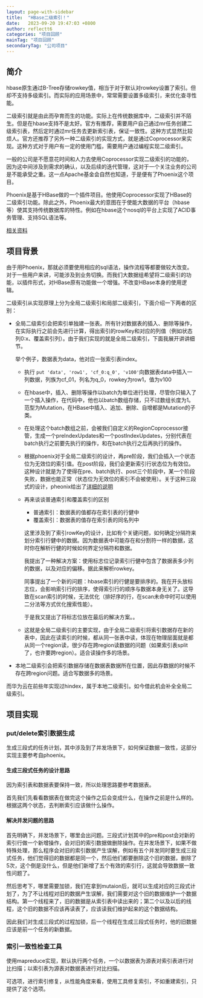 ```yaml
---
layout: page-with-sidebar
title:  "HBase二级索引！"
date:   2023-09-20 19:47:03 +0800
author: reflectt6
categories: "项目回顾"
mainTag: "项目回顾"
secondaryTag: "公司项目"
---
```


## 简介

hbase原生通过B-Tree存储rowkey值，相当于对于默认对rowkey设置了索引。但却不支持多级索引。而实际的应用场景中，常常需要设置多级索引，来优化查寻性能。

二级索引就是由此而孕育而生的功能。实际上在传统数据库中，二级索引并不陌生。但是在hbase支持不是太好。官方有推荐，需要用户自己通过mr任务创建二级索引表，然后定时通过mr任务去更新索引表，保证一致性。这种方式显然比较烦人。官方还推荐了另外一种二级索引的实现方式，就是通过Coprocessor来实现。这种方式对于用户有一定的使用门槛，需要用户通过编程实现二级索引。

一般的公司是不愿意花时间和人力去使用Coprocessor实现二级索引的功能的，因为这中间涉及到需求的确认，以及后续的迭代管理，这对于一个关注业务的公司是不能承受之重。这一点Apache基金会自然也知道，于是便有了Phoenix这个项目。

Phoenix是基于HBase做的一个插件项目。他使用Coprocessor实现了HBase的二级索引功能。除此之外，Phoenix最大的意图在于使能大数据的平台（hbase等）使其支持传统数据库的特性。例如在hbase这个nosql的平台上实现了ACID事务管理、支持SQL语法等。

[相关资料](https://zhuanlan.zhihu.com/p/43972378)

## 项目背景

由于用Phoenix，那就必须要使用相应的sql语法，操作流程等都要做较大改变。对于一些用户来讲，可能涉及到业务切换。而我们大数据组希望将二级索引的功能，以插件形式，对HBase原有功能做一个增强。不改变HBase本身的使用逻辑。

二级索引从实现原理上分为全局二级索引和局部二级索引，下面介绍一下两者的区别：

- 全局二级索引会把索引单独建一张表。所有针对数据表的插入、删除等操作，在实际执行之前会先进行计算，得出索引的rowKey和对应的列值（例如状态列0:x、覆盖索引列）。由于我们实现的就是全局二级索引，下面我展开讲讲细节。

  举个例子，数据表为data，他对应一张索引表index。

  - 执行 `put 'data', 'row1', 'cf_0:q_0', 'v100'`向数据表data中插入一列数据，列族为cf_01，列名为q_0，rowkey为row1，值为v100

  - 在hbase中，插入、删除等操作以batch为单位进行处理，尽管你只输入了一个插入操作，在代码中，他也以batch数组存储，只不过数组长度为1。范型为Mutation，在HBase中插入、追加、删除、自增都是Mutation的子类。

  - 在处理这个batch数组之前，会被我们自定义的RegionCoprocessor接管，生成一个preIndexUpdates和一个postIndexUpdates，分别代表在batch执行之前要先执行的操作，和在batch执行之后再执行的操作。

  - 根据phoenix对于全局二级索引的设计，再pre阶段，我们会插入一个状态位为无效位的索引值。在post阶段，我们会更新索引行状态位为有效位。这种设计就是为了使得在pre、batch执行、post三个阶段中，某一个阶段失败，数据也能正常（状态位为无效位的索引不会被使用）。关于这种三段式的设计，pheonix给出了[详细的说明](https://engineering.salesforce.com/the-design-of-strongly-consistent-global-secondary-indexes-in-apache-phoenix-part-1-90b90bda4210/)

  - 再来谈谈普通索引和覆盖索引的区别

    - 普通索引：数据表的值都存在索引表的行健中
    - 覆盖索引：数据表的值存在索引表的同名列中

    这里涉及到了索引rowKey的设计，比如有个关键问题，如何确定分隔符来划分索引行健中的数据。因为数据表中可能存在和分割符一样的数据，这时你在解析行健的时候如何界定分隔符和数据。

    我提出了一种解决方案：使用标志位记录索引行健中包含了数据表多少列的数据，以及对应的偏移。据此来解析rowkey。

    同事提出了一个新的问题：hbase索引的行健是要排序的。我在开头放标志位，会影响索引行的排序，使得索引行的顺序与数据本身无关了。这导致在scan索引的时候，无法优化（排好序的行，在scan未命中时可以使用二分法等方式优化搜索性能）。

    于是我又提出了将标志位放在最后的解决方案。。

  - 这就是全局二级索引的主要实现，由于全局二级索引将索引数据存在新的表中，因此在读索引的时候，都从同一张表中读，体现在物理层面就是都从同一个region读，很少存在跨region读数据的问题（如果索引表split了，也许要跨region）。适合读操作多的场景。

- 本地二级索引会把索引数据存储在数据表数据所在位置，因此存数据的时候不存在跨region问题。适合写数据多的场景。

而华为云在前些年实现过hindex，属于本地二级索引。如今借此机会补全全局二级索引。

## 项目实现

### put/delete索引数据生成

生成三段式的任务计划，其中涉及到了并发场景下，如何保证数据一致性，这部分实现主要参考自phoenix。

#### 生成三段式任务的设计思路

因为索引表和数据表要保持一致，所以处理思路要参考数据表。

首先我们先看看数据表在做完这个操作之后会变成什么，在操作之前是什么样的。根据这两个状态，去判断索引应该做什么操作。

#### 解决并发问题的思路

首先明确下，并发场景下，哪里会出问题。三段式计划其中的pre和post会对新的索引行做一个新增操作，会对旧的索引数据做删除操作。在并发场景下，如果不做特殊处理，那么程序会对旧的索引数据产生误解，例如有五个并发同时要生成三段式任务，他们觉得旧的数据都是同一个，然后他们都要删除这个旧的数据，删除了5次，这个倒是没什么，但是他们新增了五个有效的索引行，这就会导致数据一致性问题了。

然后思考下，哪里需要加锁，我们在拿到mutaion后，就可以生成对应的三段式计划了，为了不让线程对旧的数据产生误解，我们需要对这个旧的数据维护一个数据结构。第一个线程来了，旧的数据是从索引表中读出来的；第二个以及以后的线程，这个旧的数据不应该再读表了，应该读我们维护起来的这个数据结构。

因此我们对生成三段式的过程加锁，后一个线程在生成三段式任务时，他的旧数据应该是前一个任务的新数据。

### 索引一致性检查工具

使用mapreduce实现，默认执行两个任务，一个以数据表为源表对索引表进行对比扫描；以索引表为源表对数据表进行对比扫描。

可选项，进行索引修复，从性能角度来看，使用工具修复索引，不如重建索引，只提供了这个选项。

